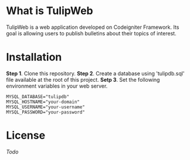 # What is TulipWeb

TulipWeb is a web application developed on Codeigniter Framework. Its goal is
allowing users to publish bulletins about their topics of interest. 

# Installation

**Step 1**. Clone this repository.
**Step 2**. Create a database using 'tulipdb.sql' 
file available at the root of this project.
**Setp 3**. Set the following environment variables in your web server.

~~~~~~~~
MYSQL_DATABASE="tulipdb"
MYSQL_HOSTNAME="your-domain"
MYSQL_USERNAME="your-username"
MYSQL_PASSWORD="your-password"
~~~~~~~~

# License

*Todo*

